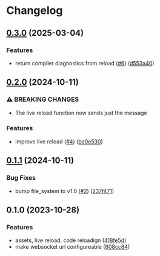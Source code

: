 # Changelog

## [0.3.0](https://github.com/elixir-tools/web_dev_utils/compare/v0.2.0...v0.3.0) (2025-03-04)


### Features

* return compiler diagnostics from reload ([#6](https://github.com/elixir-tools/web_dev_utils/issues/6)) ([d553a40](https://github.com/elixir-tools/web_dev_utils/commit/d553a403f4019929d4947d4f93eec61a6f96211d))

## [0.2.0](https://github.com/elixir-tools/web_dev_utils/compare/v0.1.1...v0.2.0) (2024-10-11)


### ⚠ BREAKING CHANGES

* The live reload function now sends just the message

### Features

* improve live reload ([#4](https://github.com/elixir-tools/web_dev_utils/issues/4)) ([be0e530](https://github.com/elixir-tools/web_dev_utils/commit/be0e5302204519ace2fe0a311721decf568e1a5b))

## [0.1.1](https://github.com/elixir-tools/web_dev_utils/compare/v0.1.0...v0.1.1) (2024-10-11)


### Bug Fixes

* bump file_system to v1.0 ([#2](https://github.com/elixir-tools/web_dev_utils/issues/2)) ([237f471](https://github.com/elixir-tools/web_dev_utils/commit/237f471d64d43eea8dd2c8dcbee208ed2ac26d0b))

## 0.1.0 (2023-10-28)


### Features

* assets, live reload, code reloadign ([418fe5d](https://github.com/elixir-tools/web_dev_utils/commit/418fe5d89db33b55675b86548bf804fbb14f1e58))
* make websocket url configureable ([608cc84](https://github.com/elixir-tools/web_dev_utils/commit/608cc846edd9417a4697b49c61f4ae25105c0ba6))
